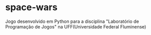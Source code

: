 # space-wars
Jogo desenvolvido em Python para a disciplina "Laboratório de Programação de Jogos" na UFF(Universidade Federal Fluminense)
